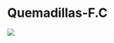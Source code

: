 # Quemadillas-F.C

![](Quemadillas-F.C/images/167142854_1657888944610673_4501405824973489088_n.jpg)
